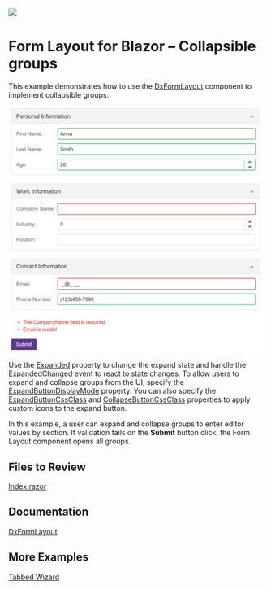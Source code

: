 <!-- default badges list -->
[![](https://img.shields.io/badge/📖_How_to_use_DevExpress_Examples-e9f6fc?style=flat-square)](https://docs.devexpress.com/GeneralInformation/403183)
<!-- default badges end -->
# Form Layout for Blazor – Collapsible groups 

This example demonstrates how to use the [DxFormLayout](https://docs.devexpress.com/Blazor/DevExpress.Blazor.DxFormLayout) component to implement collapsible groups.

![Collapsible groups with validation](/form-layout-collapsible-groups.png)

Use the [Expanded](http://docs.devexpress.com/Blazor/DevExpress.Blazor.DxFormLayoutGroup.Expanded) property to change the expand state and handle the [ExpandedChanged](http://docs.devexpress.com/Blazor/DevExpress.Blazor.DxFormLayoutGroup.ExpandedChanged) event to react to state changes. To allow users to expand and collapse groups from the UI, specify the [ExpandButtonDisplayMode](http://docs.devexpress.com/Blazor/DevExpress.Blazor.DxFormLayoutGroup.ExpandButtonDisplayMode) property. You can also specify the [ExpandButtonCssClass](http://docs.devexpress.com/Blazor/DevExpress.Blazor.DxFormLayoutGroup.ExpandButtonIconCssClass) and [CollapseButtonCssClass](http://docs.devexpress.com/Blazor/DevExpress.Blazor.DxFormLayoutGroup.CollapseButtonIconCssClass) properties to apply custom icons to the expand button. 

In this example, a user can expand and collapse groups to enter editor values by section. If validation fails on the **Submit** button click, the Form Layout component opens all groups. 

## Files to Review

[Index.razor](/CS/CollapsibleGroups/Pages/Index.razor)

## Documentation

[DxFormLayout](https://docs.devexpress.com/Blazor/DevExpress.Blazor.DxFormLayout) 

## More Examples 

[Tabbed Wizard](https://github.com/DevExpress-Examples/Form-Layout-for-Blazor-Tabbed-Wizard) 
